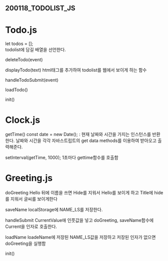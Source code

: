 ## 200118_TODOLIST_JS

# Todo.js
let todos = [];<br />
todolist에 담길 배열을 선언한다.

deleteTodo(event)

displayTodo(text)
html태그를 추가하여 todolist를 웹에서 보이게 하는 함수


handleTodoSubmit(event)

loadTodo()

init() 

# Clock.js

getTime()
const date = new Date(); : 현재 날짜와 시간을 가지는 인스턴스를 반환한다.
날짜와 시간을 각각 자바스트립트의 get data methods를 이용하여 받아오고 출력해준다. 

setInterval(getTime, 1000);
1초마다 gettime함수를 호출함

# Greeting.js

doGreeting
Hello 뒤에 이름을 쓰면 
Hide를 지워서 Hello를 보이게 하고
Title에 hide를 지워서 글씨를 보이게한다

saveName
localStorage에 NAME_LS를 저장한다.

handleSubmit
CurrentValue애 인풋값을 넣고 doGreeting, saveName함수에 Current을 인자로 호출한다.

loadName
loadeName에 저장된 NAME_LS값을 저장하고 저장된 인자가 없으면 doGreeting을 실행함


init()

